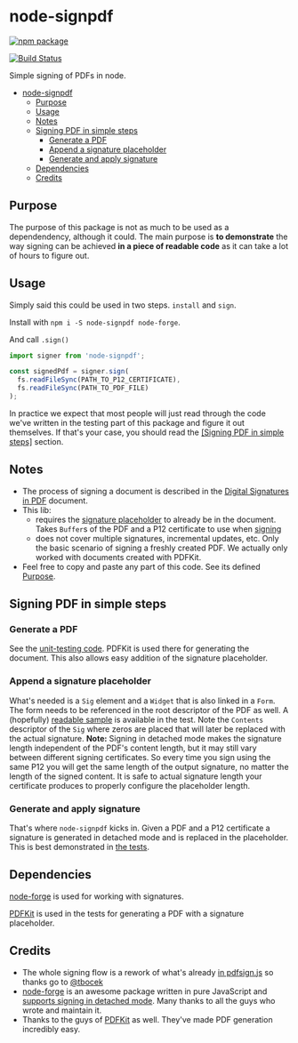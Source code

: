 # node-signpdf

[![npm package](https://nodei.co/npm/node-signpdf.png?downloads=true&downloadRank=true&stars=true)](https://nodei.co/npm/node-signpdf/)

[![Build Status](https://travis-ci.com/vbuch/node-signpdf.svg?branch=master)](https://travis-ci.com/vbuch/node-signpdf)

Simple signing of PDFs in node.

* [node-signpdf](#node-signpdf)
  * [Purpose](#purpose)
  * [Usage](#usage)
  * [Notes](#notes)
  * [Signing PDF in simple steps](#signing-pdf-in-simple-steps)
    * [Generate a PDF](#generate-a-pdf)
    * [Append a signature placeholder](#append-a-signature-placeholder)
    * [Generate and apply signature](#generate-and-apply-signature)
  * [Dependencies](#dependencies)
  * [Credits](#credits)

## Purpose

The purpose of this package is not as much to be used as a dependendency, although it could. The main purpose is **to demonstrate** the way signing can be achieved **in a piece of readable code** as it can take a lot of hours to figure out.

## Usage

Simply said this could be used in two steps. `install` and `sign`.

Install with  `npm i -S node-signpdf node-forge`.

And call `.sign()`

```javascript
import signer from 'node-signpdf';

const signedPdf = signer.sign(
  fs.readFileSync(PATH_TO_P12_CERTIFICATE),
  fs.readFileSync(PATH_TO_PDF_FILE)
);
```

In practice we expect that most people will just read through the code we've written in the testing part of this package and figure it out themselves. If that's your case, you should read the [[Signing PDF in simple steps]](#signing-pdf-in-simple-steps) section.

## Notes

* The process of signing a document is described in the [Digital Signatures in PDF](https://www.adobe.com/devnet-docs/acrobatetk/tools/DigSig/Acrobat_DigitalSignatures_in_PDF.pdf) document.
* This lib:
  * requires the [signature placeholder](#append-a-signature-placeholder) to already be in the document. Takes `Buffer`s of the PDF and a P12 certificate to use when [signing](#generate-and-apply-signature)
  * does not cover multiple signatures, incremental updates, etc. Only the basic scenario of signing a freshly created PDF. We actually only worked with documents created with PDFKit.
* Feel free to copy and paste any part of this code. See its defined [Purpose](#purpose).

## Signing PDF in simple steps

### Generate a PDF

See the [unit-testing code](https://github.com/vbuch/node-signpdf/blob/master/src/signpdf.test.js). PDFKit is used there for generating the document. This also allows easy addition of the signature placeholder.

### Append a signature placeholder

What's needed is a `Sig` element and a `Widget` that is also linked in a `Form`. The form needs to be referenced in the root descriptor of the PDF as well. A (hopefully) [readable sample](https://github.com/vbuch/node-signpdf/blob/master/src/signpdf.test.js#L15) is available in the test. Note the `Contents` descriptor of the `Sig` where zeros are placed that will later be replaced with the actual signature.
**Note:** Signing in detached mode makes the signature length independent of the PDF's content length, but it may still vary between different signing certificates. So every time you sign using the same P12 you will get the same length of the output signature, no matter the length of the signed content. It is safe to actual signature length your certificate produces to properly configure the placeholder length.

### Generate and apply signature

That's where `node-signpdf` kicks in. Given a PDF and a P12 certificate a signature is generated in detached mode and is replaced in the placeholder. This is best demonstrated in [the tests](https://github.com/vbuch/node-signpdf/blob/master/src/signpdf.test.js#L198).

## Dependencies

[node-forge](https://github.com/digitalbazaar/forge) is used for working with signatures.

[PDFKit](https://github.com/foliojs/pdfkit) is used in the tests for generating a PDF with a signature placeholder.

## Credits

* The whole signing flow is a rework of what's already [in pdfsign.js](https://github.com/Communication-Systems-Group/pdfsign.js/blob/master/src/js/main.js#L594) so thanks go to [@tbocek](https://github.com/tbocek)
* [node-forge](https://github.com/digitalbazaar/forge) is an awesome package written in pure JavaScript and [supports signing in detached mode](https://github.com/digitalbazaar/forge/pull/605). Many thanks to all the guys who wrote and maintain it.
* Thanks to the guys of [PDFKit](https://github.com/foliojs/pdfkit) as well. They've made PDF generation incredibly easy.
